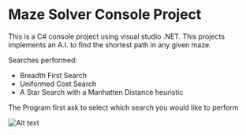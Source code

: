 # Maze Solver Console Project

This is a C# console project using visual studio .NET. This projects implements an A.I. to find the shortest path in any given maze.

Searches performed:
- Breadth First Search
- Uniformed Cost Search
- A Star Search with a Manhatten Distance heuristic


The Program first ask to select which search you would like to perform

![Alt text](relative/path/to/img.jpg?raw=true "Select Search.png")
